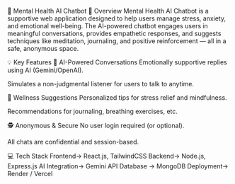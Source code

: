 🧠 Mental Health AI Chatbot
🌟 Overview
Mental Health AI Chatbot is a supportive web application designed to help users manage stress, anxiety, and emotional well-being. The AI-powered chatbot engages users in meaningful conversations, provides empathetic responses, and suggests techniques like meditation, journaling, and positive reinforcement — all in a safe, anonymous space.

💡 Key Features
🤖 AI-Powered Conversations
Emotionally supportive replies using AI (Gemini/OpenAI).

Simulates a non-judgmental listener for users to talk to anytime.

🧘 Wellness Suggestions
Personalized tips for stress relief and mindfulness.

Recommendations for journaling, breathing exercises, etc.

🕵️ Anonymous & Secure
No user login required (or optional).

All chats are confidential and session-based.


💻 Tech Stack
Frontend->	React.js, TailwindCSS
Backend->	Node.js, Express.js
AI Integration-> Gemini API
Database ->	MongoDB 
Deployment->	Render / Vercel 
